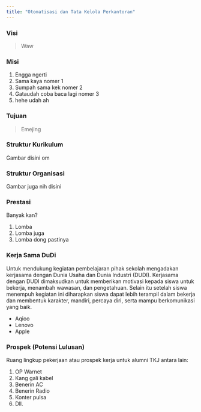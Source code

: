 ```yaml
---
title: "Otomatisasi dan Tata Kelola Perkantoran"
---
```

### Visi

> Waw

### Misi

1. Engga ngerti
2. Sama kaya nomer 1
3. Sumpah sama kek nomer 2
4. Gataudah coba baca lagi nomer 3
5. hehe udah ah

### Tujuan

> Emejing

### Struktur Kurikulum

Gambar disini om

### Struktur Organisasi

Gambar juga nih disini

### Prestasi

Banyak kan?

1. Lomba
2. Lomba juga
3. Lomba dong pastinya

### Kerja Sama DuDi

Untuk mendukung kegiatan pembelajaran pihak sekolah mengadakan kerjasama dengan Dunia Usaha dan Dunia Industri (DUDI). Kerjasama dengan DUDI dimaksudkan untuk memberikan motivasi kepada siswa untuk bekerja, menambah wawasan, dan pengetahuan. Selain itu setelah siswa menempuh kegiatan ini diharapkan siswa dapat lebih terampil dalam bekerja dan membentuk karakter, mandiri, percaya diri, serta mampu berkomunikasi yang baik.

- Aqioo
- Lenovo
- Apple

### Prospek (Potensi Lulusan)

Ruang lingkup pekerjaan atau prospek kerja untuk alumni TKJ antara lain:

1. OP Warnet
2. Kang gali kabel
3. Benerin AC
4. Benerin Radio
5. Konter pulsa
6. Dll.
